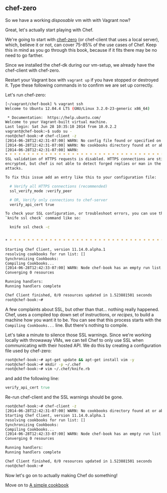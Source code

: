 chef-zero
---------

So we have a working _disposable_ vm with with Vagrant now? 

Great, let's actually start playing with Chef.  

We're going to start with [chef-zero][cz] (or chef-client that uses a local server), 
which, believe it or not, can cover 75-85% of the use cases of Chef. 
Keep this in mind as you go through this book, because if it fits there may be
no need to go farther.

Since we installed the chef-dk during our vm-setup, we already have the 
chef-client with chef-zero.

Restart your Vagrant box with `vagrant up` if you have stopped or destroyed it. 
Type these following commands in to confirm we are set up correctly.

Let's run chef-zero:

```bash
[~/vagrant/chef-book] % vagrant ssh
Welcome to Ubuntu 12.04.4 LTS (GNU/Linux 3.2.0-23-generic x86_64)

 * Documentation:  https://help.ubuntu.com/
Welcome to your Vagrant-built virtual machine.
Last login: Sat Jun 28 10:35:10 2014 from 10.0.2.2
vagrant@chef-book:~$ sudo su -
root@chef-book:~# chef-client -z
[2014-06-28T12:42:31-07:00] WARN: No config file found or specified on command line, using command line options.
[2014-06-28T12:42:31-07:00] WARN: No cookbooks directory found at or above current directory.  Assuming /root.
[2014-06-28T12:42:31-07:00] WARN:
* * * * * * * * * * * * * * * * * * * * * * * * * * * * * * * * * * * * * * * *
SSL validation of HTTPS requests is disabled. HTTPS connections are still
encrypted, but chef is not able to detect forged replies or man in the middle
attacks.

To fix this issue add an entry like this to your configuration file:

  # Verify all HTTPS connections (recommended)
  ssl_verify_mode :verify_peer

  # OR, Verify only connections to chef-server
  verify_api_cert true

To check your SSL configuration, or troubleshoot errors, you can use the
`knife ssl check` command like so:

  knife ssl check -c


* * * * * * * * * * * * * * * * * * * * * * * * * * * * * * * * * * * * * * * *

Starting Chef Client, version 11.14.0.alpha.1
resolving cookbooks for run list: []
Synchronizing Cookbooks:
Compiling Cookbooks...
[2014-06-28T12:42:33-07:00] WARN: Node chef-book has an empty run list.
Converging 0 resources

Running handlers:
Running handlers complete

Chef Client finished, 0/0 resources updated in 1.523881501 seconds
root@chef-book:~#
```

A few complaints about SSL, but other than that... nothing really happened. 
Chef, uses a compiled top down set of instructions, or _recipes_, 
to build a machine how 
you want it to be. You can see that this process starts with 
the `Compiling Cookbooks...` line.  But there's nothing to compile.

Let's take a minute to silence those SSL warnings. Since we're working locally
with throwaway VMs, we can tell Chef to only use SSL when communicating with
their hosted API. We do this by creating a configuration file used by chef-zero:

```bash
root@chef-book:~# apt-get update && apt-get install vim -y
root@chef-book:~# mkdir -p ~/.chef
root@chef-book:~# vim ~/.chef/knife.rb
```

and add the following line:

```ruby
verify_api_cert true
```

Re-run chef-client and the SSL warnings should be gone.

```bash
root@chef-book:~# chef-client -z
[2014-06-28T12:42:31-07:00] WARN: No cookbooks directory found at or above current directory.  Assuming /root.
Starting Chef Client, version 11.14.0.alpha.1
resolving cookbooks for run list: []
Synchronizing Cookbooks:
Compiling Cookbooks...
[2014-06-28T12:42:33-07:00] WARN: Node chef-book has an empty run list.
Converging 0 resources

Running handlers:
Running handlers complete

Chef Client finished, 0/0 resources updated in 1.523881501 seconds
root@chef-book:~#
```

Now let's go on to actually making Chef do something!

Move on to [A simple cookbook](06-write-simple-base-cookbook.md)

[cz]: http://www.getchef.com/blog/2013/10/31/chef-client-z-from-zero-to-chef-in-8-5-seconds/
